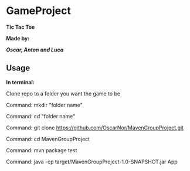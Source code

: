 # GameProject
**Tic Tac Toe**

**Made by:**

***Oscar, Anton and Luca***

Usage
-
**In terminal:**

Clone repo to a folder you want the game to be

Command: mkdir "folder name"

Command: cd "folder name"

Command: git clone https://github.com/OscarNor/MavenGroupProject.git

Command: cd MavenGroupProject

Command: mvn package test

Command: java -cp target/MavenGroupProject-1.0-SNAPSHOT.jar App




